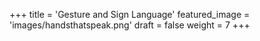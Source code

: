 +++
title = 'Gesture and Sign Language'
featured_image = 'images/handsthatspeak.png'
draft = false
weight = 7
+++
